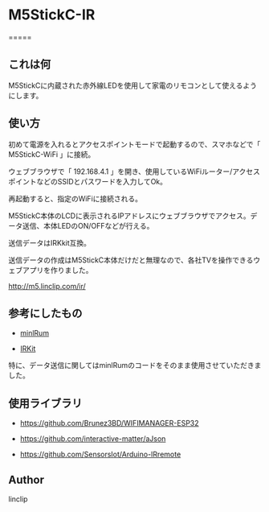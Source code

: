 # M5StickC-IR
=====
## これは何

M5StickCに内蔵された赤外線LEDを使用して家電のリモコンとして使えるようにします。


## 使い方

初めて電源を入れるとアクセスポイントモードで起動するので、スマホなどで「 M5StickC-WiFi 」に接続。

ウェブブラウザで「 192.168.4.1 」を開き、使用しているWiFiルーター/アクセスポイントなどのSSIDとパスワードを入力してOk。

再起動すると、指定のWiFiに接続される。

M5StickC本体のLCDに表示されるIPアドレスにウェブブラウザでアクセス。データ送信、本体LEDのON/OFFなどが行える。

送信データはIRKkit互換。

送信データの作成はM5StickC本体だけだと無理なので、各社TVを操作できるウェブアプリを作りました。

http://m5.linclip.com/ir/

## 参考にしたもの

* [minlRum](https://github.com/9SQ/minIRum)

* [IRKit](http://getirkit.com/)

特に、データ送信に関してはminlRumのコードをそのまま使用させていただきました。

## 使用ライブラリ

* https://github.com/Brunez3BD/WIFIMANAGER-ESP32

* https://github.com/interactive-matter/aJson

* https://github.com/SensorsIot/Arduino-IRremote

## Author

linclip


